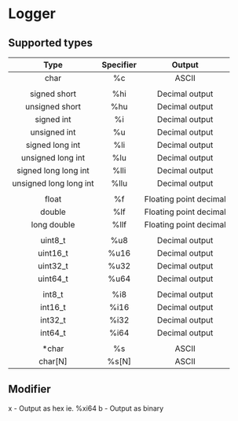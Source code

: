# Logger

## Supported types

|          Type          | Specifier |         Output         |
|:----------------------:|:---------:|:----------------------:|
|          char          |     %c    |          ASCII         |
|                        |           |                        |
|      signed short      |    %hi    |     Decimal output     |
|     unsigned short     |    %hu    |     Decimal output     |
|       signed int       |     %i    |     Decimal output     |
|      unsigned int      |     %u    |     Decimal output     |
|     signed long int    |    %li    |     Decimal output     |
|    unsigned long int   |    %lu    |     Decimal output     |
|  signed long long int  |    %lli   |     Decimal output     |
| unsigned long long int |    %llu   |     Decimal output     |
|                        |           |                        |
|          float         |     %f    | Floating point decimal |
|         double         |    %lf    | Floating point decimal |
|       long double      |    %llf   | Floating point decimal |
|                        |           |                        |
|         uint8_t        |    %u8    |     Decimal output     |
|        uint16_t        |    %u16   |     Decimal output     |
|        uint32_t        |    %u32   |     Decimal output     |
|        uint64_t        |    %u64   |     Decimal output     |
|                        |           |                        |
|         int8_t         |    %i8    |     Decimal output     |
|         int16_t        |    %i16   |     Decimal output     |
|         int32_t        |    %i32   |     Decimal output     |
|         int64_t        |    %i64   |     Decimal output     |
|                        |           |                        |
|          *char         |     %s    |          ASCII         |
|         char[N]        |   %s[N]   |          ASCII         |

## Modifier
x - Output as hex ie. %xi64
b - Output as binary

